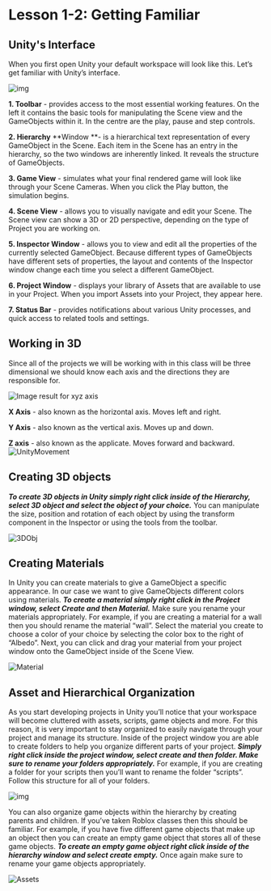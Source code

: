 # Lesson 1-2: Getting Familiar

## Unity's Interface

When you first open Unity your default workspace will look like this. Let’s get familiar with Unity’s interface.

![img](https://lh4.googleusercontent.com/t62TjPnTc5xRC_HPJQqkGnNgVTu8zGkpHKOtm0k-lUcWllAh-PhY_N4-RBYPJ46puH9sxicWfdKWXS-z1lmUCzK3wlkpfCw8QpxSyT7fMk04vv-GvSB_7os3WpNNOQpBgdYnLzl-)

**1. Toolbar** - provides access to the most essential working features. On the left it contains the basic tools for manipulating the Scene view and the GameObjects within it. In the centre are the play, pause and step controls.

**2. Hierarchy** **Window **- is a hierarchical text representation of every GameObject in the Scene. Each item in the Scene has an entry in the hierarchy, so the two windows are inherently linked. It reveals the structure of GameObjects.

**3. Game View** - simulates what your final rendered game will look like through your Scene Cameras. When you click the Play button, the simulation begins.

**4. Scene View** - allows you to visually navigate and edit your Scene. The Scene view can show a 3D or 2D perspective, depending on the type of Project you are working on.

**5. Inspector Window** - allows you to view and edit all the properties of the currently selected GameObject. Because different types of GameObjects have different sets of properties, the layout and contents of the Inspector window change each time you select a different GameObject.

**6. Project Window** - displays your library of Assets that are available to use in your Project. When you import Assets into your Project, they appear here.

**7. Status Bar** - provides notifications about various Unity processes, and quick access to related tools and settings.

## Working in 3D

Since all of the projects we will be working with in this class will be three dimensional we should know each axis and the directions they are responsible for.

![Image result for xyz axis](https://lh3.googleusercontent.com/gmlBhmouFcL5Fe5AR01QauZZZdEPHVsGpkpZXVtDW8TTnz8GgoFzDOhxVtaRKH1N1ouR_N3Pwcs8oYdRuqIFab0aSXwOAS6zjuCd1cbZV_cBpJaO6VZNVXUd4ZFsjXCVQh8iwuRo)

**X Axis** - also known as the horizontal axis. Moves left and right.

**Y Axis** - also known as the vertical axis. Moves up and down.

**Z axis** - also known as the applicate. Moves forward and backward.
![UnityMovement](https://cdn.discordapp.com/attachments/969018400695259199/1006251613536665761/ezgif.com-gif-maker3.gif)

## Creating 3D objects

***To create 3D objects in Unity simply right click inside of the Hierarchy, select 3D object and select the object of your choice.*** You can manipulate the size, position and rotation of each object by using the transform component in the Inspector or using the tools from the toolbar.

![3DObj](https://cdn.discordapp.com/attachments/969018400695259199/1006246132487307385/ezgif.com-gif-maker.gif)

## Creating Materials

In Unity you can create materials to give a GameObject a specific appearance. In our case we want to give GameObjects different colors using materials. ***To create a material simply right click in the Project window, select Create and then Material.*** Make sure you rename your materials appropriately. For example, if you are creating a material for a wall then you should rename the material “wall”. Select the material you create to choose a color of your choice by selecting the color box to the right of “Albedo”. Next, you can click and drag your material from your project window onto the GameObject inside of the Scene View. 

![Material](https://cdn.discordapp.com/attachments/969018400695259199/1006246936959008960/ezgif.com-gif-maker1.gif)


## Asset and Hierarchical Organization

As you start developing projects in Unity you’ll notice that your workspace will become cluttered with assets, scripts, game objects and more. For this reason, it is very important to stay organized to easily navigate through your project and manage its structure. Inside of the project window you are able to create folders to help you organize different parts of your project. ***Simply right click inside the project window, select create and then folder. Make sure to rename your folders appropriately.*** For example, if you are creating a folder for your scripts then you’ll want to rename the folder “scripts”. Follow this structure for all of your folders.

![img](https://lh4.googleusercontent.com/cmDYR5HOzwmzse7xX4C2rSj8fuUyEONOS6osOD2WoYjcCvM0z5QC5ZaqbuToQJkW67osEvEZPeDvWDxZpfG_hwelpr2p9BtThJcZT4ausSfrDVk29lNeZyH4wylmJWa4BKgRg3wu)

You can also organize game objects within the hierarchy by creating parents and children. If you’ve taken Roblox classes then this should be familiar. For example, if you have five different game objects that make up an object then you can create an empty game object that stores all of these game objects. ***To create an empty game object right click inside of the hierarchy window and select create empty.*** Once again make sure to rename your game objects appropriately.

![Assets](https://cdn.discordapp.com/attachments/969018400695259199/1006249231809523713/ezgif.com-gif-maker2.gif)

